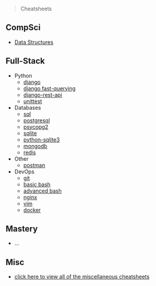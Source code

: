 > Cheatsheets

## CompSci

- [Data Structures](./cheatsheets/compsci/data-structures.md)

## Full-Stack

- Python 
  - [django](./cheatsheets/backend/django.md)
  - [django fast-querying](./cheatsheets/backend/django-fast-querying.md)
  - [django-rest-api](./cheatsheets/backend/django-rest-api.md)
  - [unittest](./cheatsheets/backend/unittest.md)
- Databases
  - [sql](./cheatsheets/backend/sql.md)
  - [postgresql](./cheatsheets/backend/postgresql.md)
  - [psycopg2](./cheatsheets/backend/psycopg2.md)
  - [sqlite](./cheatsheets/backend/sqlite.md)
  - [python-sqlite3](./cheatsheets/backend/python-sqlite.md)
  - [mongodb](./cheatsheets/backend/mongodb.md)
  - [redis](./cheatsheets/backend/redis.md)
- Other
  - [postman](./cheatsheets/backend/postman.md)
- DevOps
  - [git](./cheatsheets/devops/git.md)
  - [basic bash](./cheatsheets/devops/basic_bash.md)
  - [advanced bash](./cheatsheets/devops/advanced_bash.md)
  - [nginx](./cheatsheets/devops/nginx.md)
  - [vim](./cheatsheets/devops/vim.md)
  - [docker](./cheatsheets/devops/docker.md)

## Mastery

- ...

## Misc

- [click here to view all of the miscellaneous cheatsheets](./misc.md)
